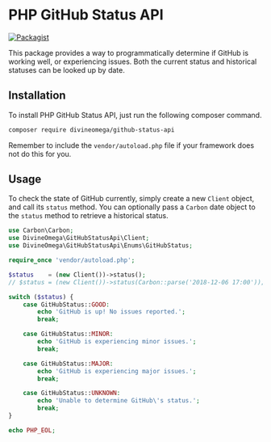 # PHP GitHub Status API

[![Packagist](https://img.shields.io/packagist/dt/divineomega/github-status-api.svg)](https://packagist.org/packages/divineomega/github-status-api/stats)

This package provides a way to programmatically determine if GitHub is working 
well, or experiencing issues.
Both the current status and historical statuses can be looked up by date.

## Installation

To install PHP GitHub Status API, just run the following composer command.

```bash
composer require divineomega/github-status-api
```

Remember to include the `vendor/autoload.php` file if your framework does not 
do this for you.

## Usage

To check the state of GitHub currently, simply create a new `Client` object,
and call its `status` method. You can optionally pass a `Carbon` date object
to the `status` method to retrieve a historical status.

```php
use Carbon\Carbon;
use DivineOmega\GitHubStatusApi\Client;
use DivineOmega\GitHubStatusApi\Enums\GitHubStatus;

require_once 'vendor/autoload.php';

$status    = (new Client())->status();
// $status = (new Client())->status(Carbon::parse('2018-12-06 17:00'));

switch ($status) {
    case GitHubStatus::GOOD:
        echo 'GitHub is up! No issues reported.';
        break;

    case GitHubStatus::MINOR:
        echo 'GitHub is experiencing minor issues.';
        break;

    case GitHubStatus::MAJOR:
        echo 'GitHub is experiencing major issues.';
        break;

    case GitHubStatus::UNKNOWN:
        echo 'Unable to determine GitHub\'s status.';
        break;
}

echo PHP_EOL;
``` 
